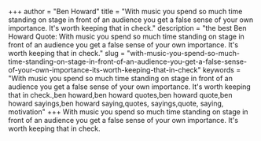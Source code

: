 +++
author = "Ben Howard"
title = "With music you spend so much time standing on stage in front of an audience you get a false sense of your own importance. It's worth keeping that in check."
description = "the best Ben Howard Quote: With music you spend so much time standing on stage in front of an audience you get a false sense of your own importance. It's worth keeping that in check."
slug = "with-music-you-spend-so-much-time-standing-on-stage-in-front-of-an-audience-you-get-a-false-sense-of-your-own-importance-its-worth-keeping-that-in-check"
keywords = "With music you spend so much time standing on stage in front of an audience you get a false sense of your own importance. It's worth keeping that in check.,ben howard,ben howard quotes,ben howard quote,ben howard sayings,ben howard saying,quotes, sayings,quote, saying, motivation"
+++
With music you spend so much time standing on stage in front of an audience you get a false sense of your own importance. It's worth keeping that in check.
